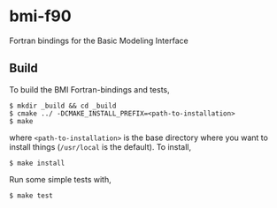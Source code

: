# bmi-f90
Fortran bindings for the Basic Modeling Interface

Build
-----
To build the BMI Fortran-bindings and tests,

    $ mkdir _build && cd _build
    $ cmake ../ -DCMAKE_INSTALL_PREFIX=<path-to-installation>
    $ make

where `<path-to-installation>` is the base directory where you want
to install things (`/usr/local` is the default). To install,

    $ make install

Run some simple tests with,

    $ make test

